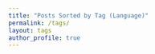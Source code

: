 ```yaml
---
title: "Posts Sorted by Tag (Language)"
permalink: /tags/
layout: tags
author_profile: true
---
```

